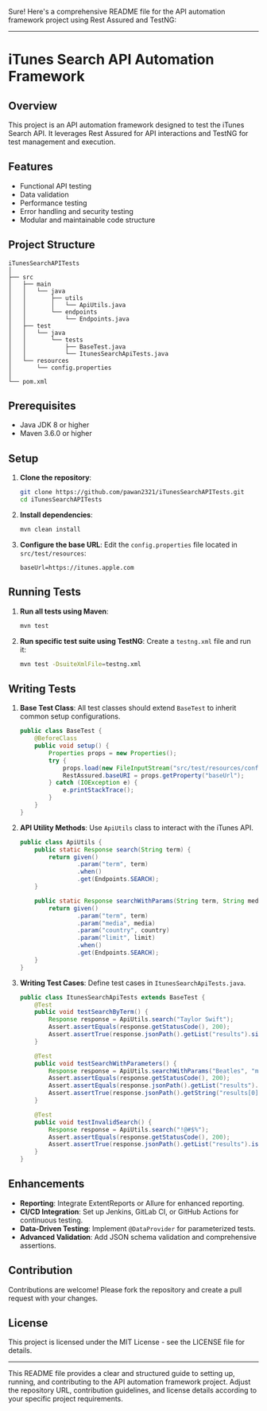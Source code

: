 Sure! Here's a comprehensive README file for the API automation framework project using Rest Assured and TestNG:

---

# iTunes Search API Automation Framework

## Overview

This project is an API automation framework designed to test the iTunes Search API. It leverages Rest Assured for API interactions and TestNG for test management and execution.

## Features

- Functional API testing
- Data validation
- Performance testing
- Error handling and security testing
- Modular and maintainable code structure

## Project Structure

```
iTunesSearchAPITests
│
├── src
│   ├── main
│   │   └── java
│   │       ├── utils
│   │       │   └── ApiUtils.java
│   │       └── endpoints
│   │           └── Endpoints.java
│   ├── test
│   │   └── java
│   │       └── tests
│   │           ├── BaseTest.java
│   │           └── ItunesSearchApiTests.java
│   └── resources
│       └── config.properties
│
└── pom.xml
```

## Prerequisites

- Java JDK 8 or higher
- Maven 3.6.0 or higher

## Setup

1. **Clone the repository**:
   ```sh
   git clone https://github.com/pawan2321/iTunesSearchAPITests.git
   cd iTunesSearchAPITests
   ```

2. **Install dependencies**:
   ```sh
   mvn clean install
   ```

3. **Configure the base URL**:
   Edit the `config.properties` file located in `src/test/resources`:
   ```properties
   baseUrl=https://itunes.apple.com
   ```

## Running Tests

1. **Run all tests using Maven**:
   ```sh
   mvn test
   ```

2. **Run specific test suite using TestNG**:
   Create a `testng.xml` file and run it:
   ```sh
   mvn test -DsuiteXmlFile=testng.xml
   ```

## Writing Tests

1. **Base Test Class**:
   All test classes should extend `BaseTest` to inherit common setup configurations.

   ```java
   public class BaseTest {
       @BeforeClass
       public void setup() {
           Properties props = new Properties();
           try {
               props.load(new FileInputStream("src/test/resources/config.properties"));
               RestAssured.baseURI = props.getProperty("baseUrl");
           } catch (IOException e) {
               e.printStackTrace();
           }
       }
   }
   ```

2. **API Utility Methods**:
   Use `ApiUtils` class to interact with the iTunes API.

   ```java
   public class ApiUtils {
       public static Response search(String term) {
           return given()
                   .param("term", term)
                   .when()
                   .get(Endpoints.SEARCH);
       }

       public static Response searchWithParams(String term, String media, String country, int limit) {
           return given()
                   .param("term", term)
                   .param("media", media)
                   .param("country", country)
                   .param("limit", limit)
                   .when()
                   .get(Endpoints.SEARCH);
       }
   }
   ```

3. **Writing Test Cases**:
   Define test cases in `ItunesSearchApiTests.java`.

   ```java
   public class ItunesSearchApiTests extends BaseTest {
       @Test
       public void testSearchByTerm() {
           Response response = ApiUtils.search("Taylor Swift");
           Assert.assertEquals(response.getStatusCode(), 200);
           Assert.assertTrue(response.jsonPath().getList("results").size() > 0);
       }

       @Test
       public void testSearchWithParameters() {
           Response response = ApiUtils.searchWithParams("Beatles", "music", "US", 5);
           Assert.assertEquals(response.getStatusCode(), 200);
           Assert.assertEquals(response.jsonPath().getList("results").size(), 5);
           Assert.assertTrue(response.jsonPath().getString("results[0].kind").equals("song"));
       }

       @Test
       public void testInvalidSearch() {
           Response response = ApiUtils.search("!@#$%");
           Assert.assertEquals(response.getStatusCode(), 200);
           Assert.assertTrue(response.jsonPath().getList("results").isEmpty());
       }
   }
   ```

## Enhancements

- **Reporting**: Integrate ExtentReports or Allure for enhanced reporting.
- **CI/CD Integration**: Set up Jenkins, GitLab CI, or GitHub Actions for continuous testing.
- **Data-Driven Testing**: Implement `@DataProvider` for parameterized tests.
- **Advanced Validation**: Add JSON schema validation and comprehensive assertions.

## Contribution

Contributions are welcome! Please fork the repository and create a pull request with your changes.

## License

This project is licensed under the MIT License - see the LICENSE file for details.

---

This README file provides a clear and structured guide to setting up, running, and contributing to the API automation framework project. Adjust the repository URL, contribution guidelines, and license details according to your specific project requirements.